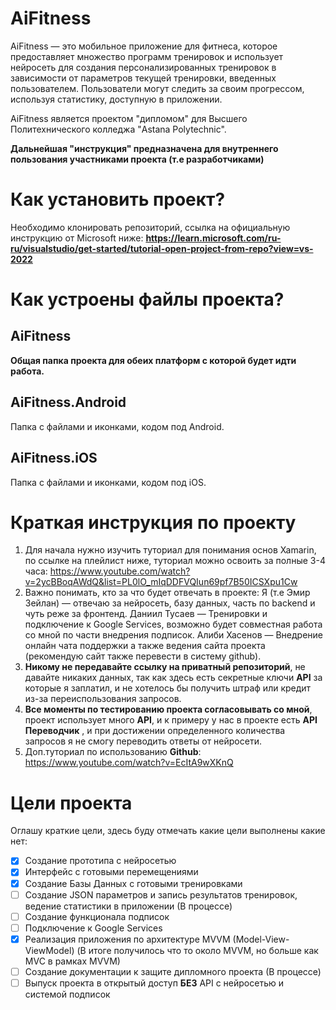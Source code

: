 # AiFitness

AiFitness — это мобильное приложение для фитнеса, которое предоставляет  множество программ тренировок и использует нейросеть для создания персонализированных тренировок в зависимости от параметров текущей тренировки, введенных пользователем. Пользователи могут следить за своим прогрессом, используя статистику, доступную в приложении.

AiFitness является проектом "дипломом" для Высшего Политехнического колледжа "Astana Polytechnic".


**Дальнейшая "инструкция" предназначена для внутреннего пользования участниками проекта (т.е разработчиками)**

# Как установить проект?

Необходимо клонировать репозиторий, ссылка на официальную инструкцию от Microsoft ниже:
**https://learn.microsoft.com/ru-ru/visualstudio/get-started/tutorial-open-project-from-repo?view=vs-2022**

# Как устроены файлы проекта?
## AiFitness
**Общая папка проекта для обеих платформ с которой будет идти работа.**
## AiFitness.Android
Папка с файлами и иконками, кодом под Android.
## AiFitness.iOS
Папка с файлами и иконками, кодом под iOS.

# Краткая инструкция по проекту

 1. Для начала нужно изучить туториал для понимания основ Xamarin, по ссылке на плейлист ниже, туториал можно освоить за полные 3-4 часа:
https://www.youtube.com/watch?v=2ycBBoqAWdQ&list=PL0lO_mIqDDFVQIun69pf7B50ICSXpu1Cw
2. Важно понимать, кто за что будет отвечать в проекте:
Я (т.е Эмир Зейлан) — отвечаю за нейросеть, базу данных, часть по backend и чуть реже за фронтенд.
Даниил Тусаев — Тренировки и подключение к Google Services, возможно будет совместная работа со мной по части внедрения подписок.
Алиби Хасенов — Внедрение онлайн чата поддержки а также ведения сайта проекта (рекомендую сайт также перевести в систему github).
3. **Никому не передавайте ссылку на приватный репозиторий**, не давайте никаких данных, так как здесь есть секретные ключи **API** за которые я заплатил, и не хотелось бы получить штраф или кредит из-за переиспользования запросов.
4. **Все моменты по тестированию проекта согласовывать со мной**, проект использует много **API**, и к примеру у нас в проекте есть **API Переводчик** , и при достижении определенного количества запросов я не смогу переводить ответы от нейросети.
5. Доп.туториал по использованию **Github**:
https://www.youtube.com/watch?v=EcItA9wXKnQ

# Цели проекта

Оглашу краткие цели, здесь буду отмечать какие цели выполнены какие нет:

 - [x] Создание прототипа с нейросетью
 - [x] Интерфейс с готовыми перемещениями
 - [x] Создание Базы Данных с готовыми тренировками
 - [ ] Создание JSON параметров и запись результатов тренировок, ведение статистики в приложении (В процессе)
 - [ ] Создание функционала подписок
 - [ ] Подключение к Google Services
 - [x] Реализация приложения по архитектуре MVVM (Model-View-ViewModel) (В итоге получилось что то около MVVM, но больше как MVC в рамках MVVM)
 - [ ] Создание документации к защите дипломного проекта (В процессе)
 - [ ] Выпуск проекта в открытый доступ **БЕЗ** API с нейросетью и системой подписок
